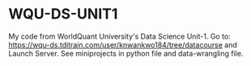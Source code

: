 # WQU-DS-UNIT1
My code from WorldQuant University's Data Science Unit-1.
Go to: https://wqu-ds.tditrain.com/user/knwankwo184/tree/datacourse and Launch Server.
See miniprojects in python file and data-wrangling file.
